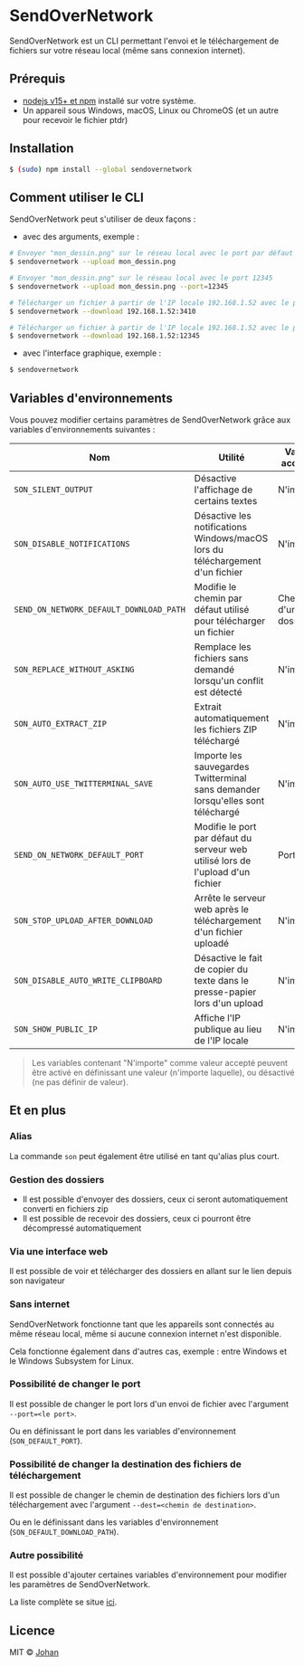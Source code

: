 # SendOverNetwork

SendOverNetwork est un CLI permettant l'envoi et le téléchargement de fichiers sur votre réseau local (même sans connexion internet).


## Prérequis

* [nodejs v15+ et npm](https://nodejs.org/en/) installé sur votre système.
* Un appareil sous Windows, macOS, Linux ou ChromeOS (et un autre pour recevoir le fichier ptdr)


## Installation

```bash
$ (sudo) npm install --global sendovernetwork
```


## Comment utiliser le CLI

SendOverNetwork peut s'utiliser de deux façons :

* avec des arguments, exemple :
```bash
# Envoyer "mon_dessin.png" sur le réseau local avec le port par défaut
$ sendovernetwork --upload mon_dessin.png

# Envoyer "mon_dessin.png" sur le réseau local avec le port 12345
$ sendovernetwork --upload mon_dessin.png --port=12345

# Télécharger un fichier à partir de l'IP locale 192.168.1.52 avec le port par défaut
$ sendovernetwork --download 192.168.1.52:3410

# Télécharger un fichier à partir de l'IP locale 192.168.1.52 avec le port 12345
$ sendovernetwork --download 192.168.1.52:12345
```

* avec l'interface graphique, exemple :
```bash
$ sendovernetwork
```


## Variables d'environnements

Vous pouvez modifier certains paramètres de SendOverNetwork grâce aux variables d'environnements suivantes :

| Nom                                     | Utilité                                                                           | Valeur accepté            |
|-----------------------------------------|-----------------------------------------------------------------------------------|---------------------------|
| `SON_SILENT_OUTPUT`                     | Désactive l'affichage de certains textes                                          | N'importe                 |
| `SON_DISABLE_NOTIFICATIONS`             | Désactive les notifications Windows/macOS lors du téléchargement d'un fichier     | N'importe                 |
| `SEND_ON_NETWORK_DEFAULT_DOWNLOAD_PATH` | Modifie le chemin par défaut utilisé pour télécharger un fichier                  | Chemin d'un dossier       |
| `SON_REPLACE_WITHOUT_ASKING`            | Remplace les fichiers sans demandé lorsqu'un conflit est détecté                  | N'importe                 |
| `SON_AUTO_EXTRACT_ZIP`                  | Extrait automatiquement les fichiers ZIP téléchargé                               | N'importe                 |
| `SON_AUTO_USE_TWITTERMINAL_SAVE`        | Importe les sauvegardes Twitterminal sans demander lorsqu'elles sont téléchargé   | N'importe                 |
| `SEND_ON_NETWORK_DEFAULT_PORT`          | Modifie le port par défaut du serveur web utilisé lors de l'upload d'un fichier   | Port                      |
| `SON_STOP_UPLOAD_AFTER_DOWNLOAD`        | Arrête le serveur web après le téléchargement d'un fichier uploadé                | N'importe                 |
| `SON_DISABLE_AUTO_WRITE_CLIPBOARD`      | Désactive le fait de copier du texte dans le presse-papier lors d'un upload       | N'importe                 |
| `SON_SHOW_PUBLIC_IP`                    | Affiche l'IP publique au lieu de l'IP locale                                      | N'importe                 |

> Les variables contenant "N'importe" comme valeur accepté peuvent être activé en définissant une valeur (n'importe laquelle), ou désactivé (ne pas définir de valeur).


## Et en plus

### Alias

La commande `son` peut également être utilisé en tant qu'alias plus court.

### Gestion des dossiers

* Il est possible d'envoyer des dossiers, ceux ci seront automatiquement converti en fichiers zip
* Il est possible de recevoir des dossiers, ceux ci pourront être décompressé automatiquement

### Via une interface web

Il est possible de voir et télécharger des dossiers en allant sur le lien depuis son navigateur

### Sans internet

SendOverNetwork fonctionne tant que les appareils sont connectés au même réseau local, même si aucune connexion internet n'est disponible.

Cela fonctionne également dans d'autres cas, exemple : entre Windows et le Windows Subsystem for Linux.

### Possibilité de changer le port

Il est possible de changer le port lors d'un envoi de fichier avec l'argument `--port=<le port>`.

Ou en définissant le port dans les variables d'environnement (`SON_DEFAULT_PORT`).

### Possibilité de changer la destination des fichiers de téléchargement

Il est possible de changer le chemin de destination des fichiers lors d'un téléchargement avec l'argument `--dest=<chemin de destination>`.

Ou en le définissant dans les variables d'environnement (`SON_DEFAULT_DOWNLOAD_PATH`).

### Autre possibilité

Il est possible d'ajouter certaines variables d'environnement pour modifier les paramètres de SendOverNetwork.

La liste complète se situe [ici](#variables-denvironnements).


## Licence

MIT © [Johan](https://johanstickman.com)
